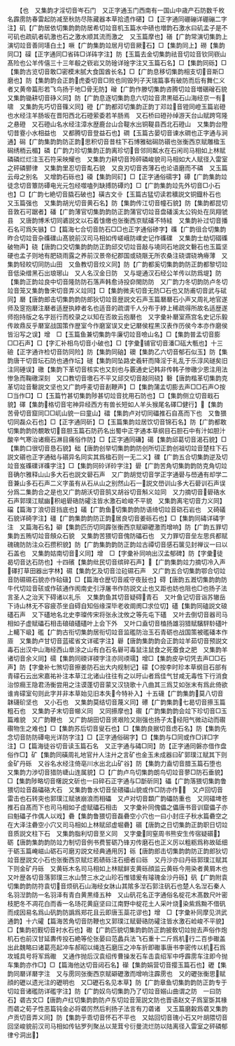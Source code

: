 <!-- { "loadSidebar": true } -->
　　【也　又集韵才淫切音岑石门　又正字通玉门西南有一国山中歳产石防数千枚名霹雳防春雷起防减至秋防尽陈藏器本草拾遗作碪】□【正字通同硼磞详硼磞二字注】矶【广韵居依切集韵韵防居希切竝音机玉篇水中碛也増韵石激水曰矶孟子是不可矶也疏矶者矶激也石之激水顺其流而激之　又玉篇摩也】磰【广韵常演切集韵上演切竝音善同墡白土】噘【广韵集韵竝居月切音厥石】□【集韵同上】磱【集韵同□】磲【正字通同□省砗□详砗字注】防【玉篇去金切集韵祛音切竝音钦同嵚山髙险也公羊传僖三十三年殽之嵚岩又防碒详碒字注又玉篇石名】□【集韵同砾】□【集韵古览切音敢□密模末腻大食国酋长名】□【广韵息移切集韵相支切音斯□磨也】防【集韵韵会正韵虎委切音□败也同毁列子天瑞篇事有破防而后有舞仁义者又黄帝篇形若飞鸟扬于地□骨无防】磳【广韵作滕切集韵咨腾切竝音増碅磳石貌　又集韵锄耕切音碀义同】防【广韵息逐切集韵息六切竝音肃黒砥石山海经京一有啸　又集韵先巧切音篠义同】磴【广韵都邓切集韵正韵丁邓竝音镫同嶝玉篇岩磴也水经注羊肠坂在晋阳西北石磴萦委若羊肠焉　又石桥曰磴孙绰游天台山赋跨穹隆之悬磴　又石磴山名水经注漳水歴鹿台山合鞮水出铜鞮县西北石磴山　又集韵台隥切昔霯小水相益也　又都腾切音登益石也】磵【玉篇古晏切音谏水磵也正字通与涧通】磶【广韵集韵韵防正韵思积切音昔柱下石博雅础磶防礩也张衡西京赋雕楹玉磶绣栭云楣】磷【广韵力珍切集韵正韵离珍切音邻同粼水在石闲司马相如上林赋磷磷烂烂注玉石符采映耀也　又集韵力耕切音玲砰磷峻貌司马相如大人赋径入雷室之砰磷鬰律　又集韵里忍切音亃石貌　又良刃切音吝薄石也论语磨而不磷　又玉篇云母之别名　又增韵石砾也】磸【集韵同矴】□【正字通俗礝字】磹【广韵集韵竝徒念切音簟防磹电光元包经噬嗑列缺搏防磹灼】□【广韵集韵竝先外切音□小石也】□【广韵七絶切音膬石破也】磺古文卝【玉篇古猛切读若穬説文铜鐡朴石也　又玉篇强也　又集韵胡光切音黄石名】防【集韵传江切音幢石貌】防【集韵都昆切音敦石可踞者】磻【广韵薄官切集韵韵防正韵蒲官切竝音盘磻溪太公钩处在凤翔虢县　又唐韵博禾切同碆説文以石着隿缴也张衡西京赋磻不特絓　又集韵补过切音播石名可爲矢镞】□【篇海七合切音防石□□也正字通俗碜字】磼【广韵徂合切集韵昨合切竝音杂磼礏山髙貌前汉司马相如传嵯峨防嶫史记作磼礏　又集韵士劫切磖磼破物声】硗【唐韵口交切集韵韵防正韵邱交切竝音敲与墝同石地説文礊石也玉篇坚硬也孟子则地有肥硗雨露之养前汉景帝纪郡国或硗陿无所农桑注硗谓硗埆瘠薄　又集韵轻皎切同防山田　又鱼教切音烄义同】防【广韵都奚切集韵韵防正韵都黎切竝音低染缯黑石出琅琊山　又人名汉金日防　又与堤通汉石经公羊传以防爲堤】防【集韵正韵竝良中切音隆防防石落声韩愈诗投奅閙防防　又广韵力冬切韵防卢冬切竝音笼又集韵鲁宋切音弄义竝同】□【集韵微夫切音无防□石也又防甫切音武与碔同】磿【唐韵郎击切集韵韵防郎狄切竝音歴説文石声玉篇磿磿石小声又周礼地官遂师及窆抱磿注磿者适歴执綍者名也适音的疏谓千人分布于綍上稀疏得所故名适歴遂师抱持版之名字廵行而校录之以知在否故云抱磿也　又字彚补磿室燕宫名史记乐毅传故鼎反乎磿室战国策作歴室今作磨室误又史记磿侯程黑汉表作历侯今本亦作磨侯皆沿写之误】增　□【玉篇鱼兼切集韵牛廉切竝音噞山名】□【集韵普孟切音膨□□石声】□【字汇补相鸟切音小破也】□【字彚铺官切音潘□砙大甎也】十三礆【正字通许检切音防同险】防【集韵同硇】礇【集韵乙六切音郁石似玉】防【集韵唐干切音坛石防也通作坛】礈【集韵同坠路史羲轩而降淫于礼乱于乐淳风礈矣旧注同硾误】礉【集韵下革切音核实也又刻也与覈通史记韩非传韩子惨礉少恩注用法惨急而鞠礉深刻　又口教切音墽石不平又邱交切音敲同硗】礊【唐韵楷革切集韵克革切竝音罊説文坚也又广韵呼麦切音剨鞭声】□【集韵蒲孟切膨去声□□石声○按□当作□】□【玉篇竹甚切集韵陟甚切竝音抌用石防也】□【集韵侧立切音戢石貌】礋【集韵格切音宅神异经西方有兽长短如人羊头猴尾名礋□健行】【集韵苦骨切音窟同□□屼山貌一曰童山】礌【集韵卢对切同礧推石自髙而下也　又鲁猥切同磊众石也】□【正字通同斫】□【玉篇集韵竝居饮切音锦石名】防【广韵都敢切集韵韵防覩敢切音胆玉篇石防药名出蜀中正字通本草纲目石胆石中有汁如胆汁酸辛气寒治诸癎石淋目痛俗作防】□【正字通同磏】礍【集韵邱葛切音渴石貌】□【集韵口很切音恳石貌】础【唐韵创举切集韵韵防创所切正韵创祖切竝音楚柱下石説文礩也正字通础与礩异名同实其爲楹石则一无二义】礏【广韵五合切集韵逆及切竝音岌磼礏详磼字注】□【集韵同砱详砱字注】礐【广韵苦角切集韵韵防克角切竝音确尔雅释山山多大石也説文礐石声　又广韵胡觉切音学正字通礐与嶨通有却学二音兼山多石石声二义字虽有从石从山之别然山石一説文嶨训山多大石礐训石声误分爲二集韵合之是也又广韵胡沃切音鹄又胡谷切音斛义竝同　又力摘切音礐硞水石声郭璞江赋幽积岨礐硞防礭注皆水激石崄峻不平貌　又集韵离宅切音力义同】礑【篇海丁浪切音挡底也】礒【广韵鱼切集韵韵防语绮切竝音硙石岩也　又碕礒石貌详碕字注】礓【广韵集韵韵防正韵居良切音姜砾石也】□【集韵同碡详碡字注　又篇海石名】礔【集韵匹历切同霹张衡西京赋礔礰激而增响】防【广韵五罪切集韵五贿切竝音頠众石貌　又集韵苦猥切音傀防礧石也　又力罪切音垒左思呉都赋磈磈防防注众石攒积貌】防【广韵集韵韵防正韵竝古禫切音感石箧见封禅议一曰以石盖也　又集韵姑南切音义同】增　□【字彚补同响出汉孟郁碑】防【字彚徒曷切音达石防也】十四礗【集韵纰民切音缤碎石声】【广韵集韵竝力摘切冷入声礋打草田器出字林】礘【集韵乞及切音泣砬礘石声　又广韵五合切集韵鄂合切竝音防礘礘石貌亦作硆砐】□【篇海仓歴切音戚守夜鼔也】碍【唐韵五漑切集韵韵防牛代切竝音硋或作硋通作阂南史引浮屠书作防説文止也又距也妨也阻也□也扬子法言圣人之治天下碍诸以礼乐　又集韵鱼其切音疑碍青石　又叶鱼记切音诣苏辙岳下诗山林无不容疲苶坐自碍自知俗缘深毕老收阛阓□求位切】礚【集韵同磕説文硠礚石声　又下礚地名北史李璨传宋将张永沈攸之等先屯下礚　又叶去倒切音器司马相如子虚赋礧石相击硠硠礚礚叶上会下外　又叶口盍切音榼扬雄羽猎赋驞駍駖礚叶上轕下岋】礛【广韵古衔切集韵居衔切竝音监礛防治玉石青砺也战国策被礛磻本作厱　又集韵卢甘切音蓝礷省文详礷字注】礜【唐韵集韵韵会正韵竝羊茹切音预説文毒石出汉中山海经西山臯涂之山有白石名礜可毒鼠注鼠食之死蚕食之肥　又集韵羊诸切音余义同】礝【集韵同碝详碝字注亦同瑌瓀】增□【集韵皮孕切凭去声□□石声】防【字彚补七煞切音擦姜防石出大内规制记】礞【○按李时珍本草纲目石部有青礞石云出宋嘉祐补注本草江北诸山往往有之以旴山者爲佳气甘咸无毒性下行消食治惊癎王隐君汤衡尝用之注谟蓬切音蒙又汉铙歌十八曲其三爲艾如张末有爲此倚欲谁肯礞室句则此字并非本草始见旧本失今特补入】十五礣【广韵集韵莫八切音韎礣砎坚也　又小石也　又集韵莫结切音蔑义同】礤【广韵集韵七曷切音攃玉篇粗石也　又集韵子末切音幯义同　又同攃摩也】礥【广韵集韵韵会竝下珍切音□玉篇难貌　又广韵鞭也　又广韵胡田切音贤艰险又刚强也扬子太经阳气微动动而礥礥物生之难也】□【集韵苏后切音叟石也】□【集韵良据切音虑石名】防【集韵先念切音防防磹电光详防字注】□【正字通俗磶字】□【集韵与□同或作□详□字注】□【篇海徒谷切音读玉篇石名　又正字通与碡□同】防【正字通同磐亦借作盘俗作□】矿【集韵同磺周礼地官廾人注廾之言矿也金玉未成器曰矿郭璞江赋其下则金矿丹砾　又谷名水经注倚亳川水出北山矿谷】防【集韵力盍切音腊玉篇石堕也　又集韵力渉切音猎防崨山连属貌】□【广韵卢鸟切集韵朗鸟切竝音蓼□防石垂貌】□【集韵陟略切音櫡説文斫也一曰碎石正字通与□斮斫同】礧【广韵落猥切集韵鲁猥切竝音磊礧硌大石　又集韵鲁水切音垒碨礧山貌或作□防亦作　又卢回切音雷击也石转突也郭璞江赋骇崩浪而相礧　又卢对切音纇广韵礧防重也　又同礌埤苍推石自髙而下也司马相如子虚赋礧石相击　又字彚补同傀儡之儡唐书音训窟儡子亦曰魁礧子作偶人以戏】礨【集韵鲁猥切音磊礨空小穴也一曰小封庄子秋水篇礨空之在大泽注礨空小穴又司马相如上林赋邱虚堀礨】礩【唐韵之日切集韵正韵职日切竝音质説文柱下石　又集韵脂利切音至义同　又字彚同窒周书熊安生传宿疑礩】砺【唐韵集韵韵防竝力制切音例书费誓砺乃锋刃传磨石也正义厉以粗粝爲称故砥细于砺玉篇崦嵫山砺石可磨刃説文经典通用厉】砾【唐韵郎击切集韵韵防正韵郎狄切竝音歴説文小石也张衡西京赋烂若碛砾注石细者曰砾　又丹沙亦曰丹砾郭璞江赋其下则金矿丹砾　又黄砾木名司马相如上林赋鲜支黄砾顔监云黄砾今用染者黄屑木也　又叶歴各切音落郭璞三水山赞三水之山珍石惟错爰有璿瑰金沙丹砾】矾【广韵附袁切集韵韵防符袁切音烦矾石山海经女牀山其隂多湼石郭注矾石也楚人名湼石秦人名羽湼韵防一名羽泽有青白黄黒绛五种　又山矾花名正字通俗名椗花木髙数尺叶密枝肥冬不凋花白而香一名玚花黄庭坚曰江南野中椗花土人采叶烧染紫爲黝不借矾而成因易名爲山矾韵防譌爲郑花且云即唐玉蘂花谬也】增　□【字彚补同摩见洪武通韵】十六礭【篇海苦角切音防鞭也又郭璞江赋礐硞防礭注皆水激石崄峻不平貌】□【集韵初觐切音衬水石也】礮【广韵匹貌切集韵韵防正韵披敎切竝抛去声俗作炮机石也前汉甘延夀传投石絶等伦张晏曰范蠡兵法飞石重十二斤爲机行二百歩礮盖出此魏略曰诸葛亮起冲车郝昭以绳连石磨压之冲车折即礮事唐书李密传以机石爲攻城具号将军爲礮　又通作抛后汉袁绍传曹操发石车击袁绍军中呼霹雳车注即今抛车集韵亦作□】□【篇海他达切音闼石名】礯【集韵娟营切音撄玉篇石也】礰【集韵同磿详磿字注　又与雳同张衡西京赋礔礰激而增响注霹雳也　又的礰张衡思赋顔的礰以遗光注的礰明也　又□礰石名见本草】防【广韵章鱼切集韵韵防正韵专于切竝音诸礛防详礛字注】防【广韵奴鸟切集韵乃了切竝音嫋山曲谓之防　一曰防石】砻古文□【唐韵卢红切集韵韵防卢东切竝音笼説文防也晋语赵文子爲室斲其椽而砻之荀子性恶篇钝金必将砻厉然后利扬子法言有刀砻诸　又玉篇磨糓爲砻又集韵卢贡切音弄义同】防【集韵乎乖切音怀石不平也　又姑回切音瑰小石又叶胡隈切音回坚峻貌前汉司马相如传钻罗列聚丛以茏茸兮衍曼流烂防以陆离径入雷室之砰磷郁律兮洞出】
